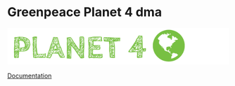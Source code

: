 # Greenpeace Planet 4 dma

![Planet4](./planet4.png)

[Documentation](https://support.greenpeace.org/planet4/nro-customization/deployment)
